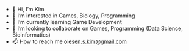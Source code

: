 - 👋 Hi, I’m Kim
- 👀 I’m interested in Games, Biology, Programming
- 🌱 I’m currently learning Game Development
- 💞️ I’m looking to collaborate on Games, Programming (Data Science, Bioinformatics)
- 📫 How to reach me olesen.s.kim@gmail.com

<!---
Kim-Olesen/Kim-Olesen is a ✨ special ✨ repository because its `README.md` (this file) appears on your GitHub profile.
You can click the Preview link to take a look at your changes.
--->
